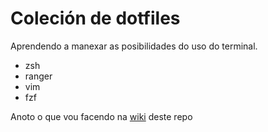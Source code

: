 # Coleción de dotfiles

Aprendendo a manexar as posibilidades do uso do terminal.
* zsh
* ranger
* vim
* fzf

Anoto o que vou facendo na [wiki](https://github.com/irocho/dotfiles/wiki/Traballo-no-terminal) deste repo
